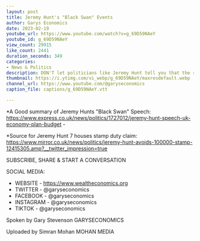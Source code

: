 ```yaml
---
layout: post
title: Jeremy Hunt's "Black Swan" Events
author: Garys Economics
date: 2023-02-19
youtube_url: https://www.youtube.com/watch?v=g_69D59NAeY
youtube_id: g_69D59NAeY
view_count: 29915
like_count: 2441
duration_seconds: 349
categories:
- News & Politics
description: DON'T let politicians like Jeremy Hunt tell you that the reason that THEY keep getting richer and richer and YOU keep getting poor and poorer is because you're just phenomenally unlucky... this is a system which as it is set up now is guaranteed to drive ordinary families into poverty and you need to fight back to stop it from happening
thumbnail: https://i.ytimg.com/vi_webp/g_69D59NAeY/maxresdefault.webp
channel_url: https://www.youtube.com/@garyseconomics
caption_file: captions/g_69D59NAeY.vtt

---
```


*A Good summary of Jeremy Hunts "Black Swan" Speech:
https://www.express.co.uk/news/politics/1727012/jeremy-hunt-speech-uk-economy-plan-budget - 

*Source for Jeremy Hunt 7 houses stamp duty claim:
https://www.mirror.co.uk/news/politics/jeremy-hunt-avoids-100000-stamp-12415305.amp?__twitter_impression=true


SUBSCRIBE, SHARE & START A CONVERSATION


SOCIAL MEDIA:
- WEBSITE - https://www.wealtheconomics.org
- TWITTER - @garyseconomics
- FACEBOOK - @garyseconomics
- INSTAGRAM - @garyseconomics
- TIKTOK - @garyseconomics


Spoken by Gary Stevenson
GARYSECONOMICS


Uploaded by Simran Mohan
MOHAN MEDIA
